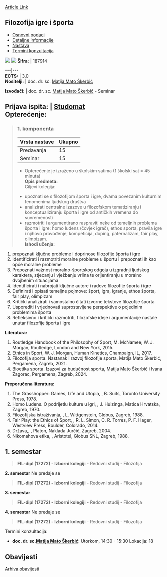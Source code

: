 [Article Link](https://www.fhs.hr/predmet/fis)

## Filozofija igre i športa
  * [Osnovni podaci](https://www.fhs.hr/predmet/fis#v1id-523741_496155_1_0 "Osnovni podaci")
  * [Detaljne informacije](https://www.fhs.hr/predmet/fis#v1id-523741_496155_1_1 "Detaljne informacije")
  * [Nastava](https://www.fhs.hr/predmet/fis#v1id-523741_496155_1_2 "Nastava")
  * [Termini konzultacija](https://www.fhs.hr/predmet/fis#v1id-523741_496155_1_3 "Termini konzultacija")


[![](https://www.fhs.hr/img/flags/gif/hr.gif)](https://www.fhs.hr/predmet/fis) [![](https://www.fhs.hr/img/flags/gif/gb.gif)](https://www.fhs.hr/en/course/pogas)
**Šifra:** |  187914  
  
---|---  
**ECTS:** |  3.0   
**Nositelji:** |  doc. dr. sc. [Matija Mato Škerbić](https://www.fhs.hr/djelatnik/matija_mato.skerbic)   
  
**Izvođači:** |  doc. dr. sc. [Matija Mato Škerbić](https://www.fhs.hr/djelatnik/matija_mato.skerbic) - Seminar  
  
**Prijava ispita:** |  [Studomat](http://www.isvu.hr/studomat)  
**Opterećenje:**  
---  
> ### 1. komponenta
> | Vrsta nastave | Ukupno  
> ---|---  
> Predavanja | 15  
> Seminar | 15  
> * Opterećenje je izraženo u školskim satima (1 školski sat = 45 minuta)   
**Opis predmeta:**  
> Ciljevi kolegija:  
>  - upoznati se s filozofijom športa i igre, dvama povezanim kulturnim fenomenima ljudskog društva  
>  - analizirati centralne izazove u filozofskom tematiziranju i konceptualiziranju športa i igre od antičkih vremena do suvremenosti  
>  - razmotriti i argumentirano raspraviti neke od temeljnih problema športa i igre: homo ludens (čovjek igrač), ethos sporta, pravila igre i njihovo provođenje, kompeticija, doping, paternalizam, fair play, olimpizam.  
**Ishodi učenja:**  
  1. prepoznati ključne probleme i doprinose filozofije športa i igre
  2. Identificirati i razmotriti moralne probleme u športu i prepoznati ih kao opće moralne probleme
  3. Prepoznati važnost moralno-športskog odgoja u izgradnji ljudskog karaktera, stjecanju i vježbanju vrlina te orijentiranju u moralno dvojbenim situacijama
  4. Identificirati i nabrojati ključne autore i radove filozofije športa i igre
  5. Definirati i opisati temeljne pojmove: šport, igra, igranje, ethos športa, fair play, olimpizam
  6. Kritički analizirati i samostalno čitati izvorne tekstove filozofije športa
  7. Usporediti i vrjednovati suprostavljene perspektive o pojedinim problemima športa
  8. Refleksivno i kritički razmotriti, filozofske ideje i argumentacije nastale unutar filozofije športa i igre

  
**Literatura:**  
  1. Routledge Handbook of the Philosophy of Sport, M. McNamee; W. J. Morgan, Routledge, London and New York, 2015. 
  2. Ethics in Sport, W. J. Morgan, Human Kinetics, Champaign, IL, 2017. 
  3. Filozofija sporta. Nastanak i razvoj filozofije sporta, Matija Mato Škerbić, Pergamena, Zagreb, 2021. 
  4. Bioetika sporta. Izazovi za budućnost sporta, Matija Mato Škerbić i Ivana Zagorac, Pergamena, Zagreb, 2024. 

  
**Preporučena literatura:**  
  1. The Grasshopper: Games, Life and Utopia, , B. Suits, Toronto University Press, 1978.
  2. Homo Ludens. O podrijetlu kulture u igri, , J. Huizinga, Matica Hrvatska, Zagreb, 1970.
  3. Filozofijska istraživanja, , L. Wittgenstein, Globus, Zagreb, 1988.
  4. Fair Play: the Ethics of Sport, , R. L. Simon, C. R. Torres, P. F. Hager, Westview Press, Boulder, Colorado, 2014.
  5. Država,, , Platon, Naklada Jurčić, Zagreb, 2004.
  6. Nikomahova etika, , Aristotel, Globus SNL, Zagreb, 1988.

  
**1. semestar**  
---  
> **FIL-dipl (17272) - Izborni kolegiji** - Redovni studij - Filozofija  
>   
  
**2. semestar** Ne predaje se  
> **FIL-dipl (17272) - Izborni kolegiji** - Redovni studij - Filozofija  
>   
  
**3. semestar**  
> **FIL-dipl (17272) - Izborni kolegiji** - Redovni studij - Filozofija  
>   
  
**4. semestar** Ne predaje se  
> **FIL-dipl (17272) - Izborni kolegiji** - Redovni studij - Filozofija  
>   
Termini konzultacija: 
  * **doc. dr. sc.[Matija Mato Škerbić](https://www.fhs.hr/djelatnik/matija_mato.skerbic)**: 
Utorkom, 14:30 - 15:30
Lokacija: 18 


## Obavijesti
[Arhiva obavijesti](https://www.fhs.hr/predmet/fis?@=215n0#news_114472 "Arhiva obavijesti")
